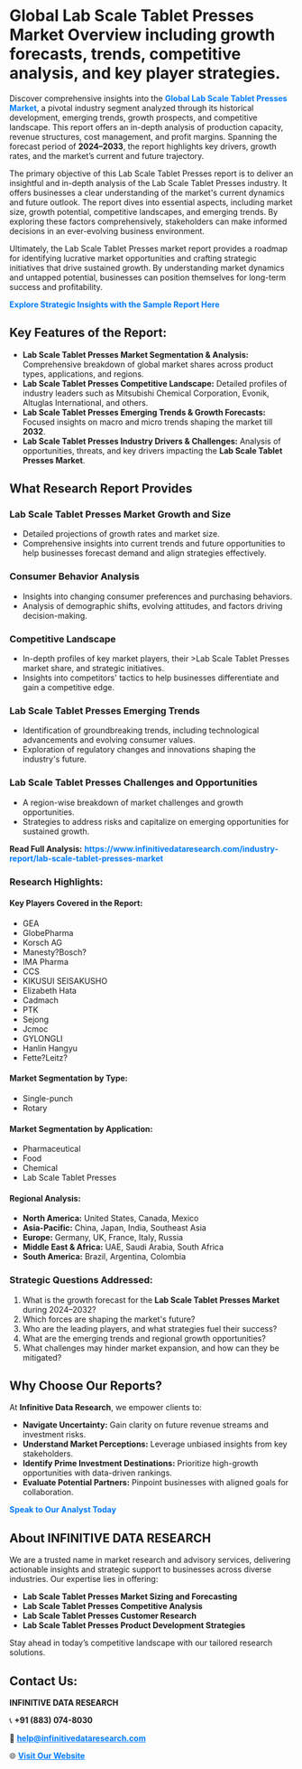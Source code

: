 <h1>Global Lab Scale Tablet Presses Market Overview including growth forecasts, trends, competitive analysis, and key player strategies.</h1>
<p>
Discover comprehensive insights into the 
<a href="https://www.infinitivedataresearch.com/industry-report/lab-scale-tablet-presses-market" rel="dofollow" style="color: #007BFF; text-decoration: none;"><strong>Global Lab Scale Tablet Presses Market</strong></a>, a pivotal industry segment analyzed through its historical development, emerging trends, growth prospects, and competitive landscape. This report offers an in-depth analysis of production capacity, revenue structures, cost management, and profit margins. Spanning the forecast period of <strong>2024–2033</strong>, the report highlights key drivers, growth rates, and the market’s current and future trajectory.
</p>
<p>
The primary objective of this Lab Scale Tablet Presses report is to deliver an insightful and in-depth analysis of the Lab Scale Tablet Presses industry. It offers businesses a clear understanding of the market's current dynamics and future outlook. The report dives into essential aspects, including market size, growth potential, competitive landscapes, and emerging trends. By exploring these factors comprehensively, stakeholders can make informed decisions in an ever-evolving business environment.
</p>
<p>
Ultimately, the Lab Scale Tablet Presses market report provides a roadmap for identifying lucrative market opportunities and crafting strategic initiatives that drive sustained growth. By understanding market dynamics and untapped potential, businesses can position themselves for long-term success and profitability.
</p>
<p>
<a href="https://www.infinitivedataresearch.com/request-sample/reportId=107525" style="color: #007BFF; text-decoration: none;"><strong>Explore Strategic Insights with the Sample Report Here</strong></a>
</p>

<h2>Key Features of the Report:</h2>
<ul>
<li><strong>Lab Scale Tablet Presses Market Segmentation & Analysis:</strong> Comprehensive breakdown of global market shares across product types, applications, and regions.</li>
<li><strong>Lab Scale Tablet Presses Competitive Landscape:</strong> Detailed profiles of industry leaders such as Mitsubishi Chemical Corporation, Evonik, Altuglas International, and others.</li>
<li><strong>Lab Scale Tablet Presses Emerging Trends & Growth Forecasts:</strong> Focused insights on macro and micro trends shaping the market till <strong>2032</strong>.</li>
<li><strong>Lab Scale Tablet Presses Industry Drivers & Challenges:</strong> Analysis of opportunities, threats, and key drivers impacting the <strong>Lab Scale Tablet Presses Market</strong>.</li>
</ul>

<h2>What Research Report Provides</h2>
<h3>Lab Scale Tablet Presses Market Growth and Size</h3>
<ul>
<li>Detailed projections of growth rates and market size.</li>
<li>Comprehensive insights into current trends and future opportunities to help businesses forecast demand and align strategies effectively.</li>
</ul>

<h3>Consumer Behavior Analysis</h3>
<ul>
<li>Insights into changing consumer preferences and purchasing behaviors.</li>
<li>Analysis of demographic shifts, evolving attitudes, and factors driving decision-making.</li>
</ul>

<h3>Competitive Landscape</h3>
<ul>
<li>In-depth profiles of key market players, their >Lab Scale Tablet Presses market share, and strategic initiatives.</li>
<li>Insights into competitors' tactics to help businesses differentiate and gain a competitive edge.</li>
</ul>

<h3>Lab Scale Tablet Presses Emerging Trends</h3>
<ul>
<li>Identification of groundbreaking trends, including technological advancements and evolving consumer values.</li>
<li>Exploration of regulatory changes and innovations shaping the industry's future.</li>
</ul>

<h3>Lab Scale Tablet Presses Challenges and Opportunities</h3>
<ul>
<li>A region-wise breakdown of market challenges and growth opportunities.</li>
<li>Strategies to address risks and capitalize on emerging opportunities for sustained growth.</li>
</ul>
<p><strong>Read Full Analysis:</strong> <a href="https://www.infinitivedataresearch.com/industry-report/lab-scale-tablet-presses-market" rel="dofollow" style="color: #007BFF; text-decoration: none;"><strong>https://www.infinitivedataresearch.com/industry-report/lab-scale-tablet-presses-market</strong></a></p>
<h3>Research Highlights:</h3>
<h4>Key Players Covered in the Report:</h4>
<ul><li>GEA</li><li>GlobePharma</li><li>Korsch AG</li><li>Manesty?Bosch?</li><li>IMA Pharma</li><li>CCS</li><li>KIKUSUI SEISAKUSHO</li><li>Elizabeth Hata</li><li>Cadmach</li><li>PTK</li><li>Sejong</li><li>Jcmoc</li><li>GYLONGLI</li><li>Hanlin Hangyu</li><li>Fette?Leitz?</li></ul>
<h4>Market Segmentation by Type:</h4>
<ul><li>Single-punch</li><li>Rotary</li></ul>
<h4>Market Segmentation by Application:</h4>
<ul><li>Pharmaceutical</li><li>Food</li><li>Chemical</li><li>Lab Scale Tablet Presses</li></ul>

<h4>Regional Analysis:</h4>
<ul>
<li><strong>North America:</strong> United States, Canada, Mexico</li>
<li><strong>Asia-Pacific:</strong> China, Japan, India, Southeast Asia</li>
<li><strong>Europe:</strong> Germany, UK, France, Italy, Russia</li>
<li><strong>Middle East & Africa:</strong> UAE, Saudi Arabia, South Africa</li>
<li><strong>South America:</strong> Brazil, Argentina, Colombia</li>
</ul>

<h3>Strategic Questions Addressed:</h3>
<ol>
<li>What is the growth forecast for the <strong>Lab Scale Tablet Presses Market</strong> during 2024–2032?</li>
<li>Which forces are shaping the market's future?</li>
<li>Who are the leading players, and what strategies fuel their success?</li>
<li>What are the emerging trends and regional growth opportunities?</li>
<li>What challenges may hinder market expansion, and how can they be mitigated?</li>
</ol>

<h2>Why Choose Our Reports?</h2>
<p>At <strong>Infinitive Data Research</strong>, we empower clients to:</p>
<ul>
<li><strong>Navigate Uncertainty:</strong> Gain clarity on future revenue streams and investment risks.</li>
<li><strong>Understand Market Perceptions:</strong> Leverage unbiased insights from key stakeholders.</li>
<li><strong>Identify Prime Investment Destinations:</strong> Prioritize high-growth opportunities with data-driven rankings.</li>
<li><strong>Evaluate Potential Partners:</strong> Pinpoint businesses with aligned goals for collaboration.</li>
</ul>
<p><a href="https://www.infinitivedataresearch.com/industry-report/lab-scale-tablet-presses-market" rel="dofollow" style="color: #007BFF; text-decoration: none;"><strong>Speak to Our Analyst Today</strong></a></p>

<h2>About INFINITIVE DATA RESEARCH</h2>
<p>We are a trusted name in market research and advisory services, delivering actionable insights and strategic support to businesses across diverse industries. Our expertise lies in offering:</p>
<ul>
<li><strong>Lab Scale Tablet Presses Market Sizing and Forecasting</strong></li>
<li><strong>Lab Scale Tablet Presses Competitive Analysis</strong></li>
<li><strong>Lab Scale Tablet Presses Customer Research</strong></li>
<li><strong>Lab Scale Tablet Presses Product Development Strategies</strong></li>
</ul>
<p>Stay ahead in today’s competitive landscape with our tailored research solutions.</p>

<h2>Contact Us:</h2>
<p><strong>INFINITIVE DATA RESEARCH</strong></p>
<p>📞 <strong>+91 (883) 074-8030</strong></p>
<p>📧 <strong><a href="mailto:help@infinitivedataresearch.com" style="color: #007BFF;">help@infinitivedataresearch.com</a></strong></p>
<p>🌐 <strong><a href="https://www.infinitivedataresearch.com" rel="dofollow" style="color: #007BFF;">Visit Our Website</a></strong></p>